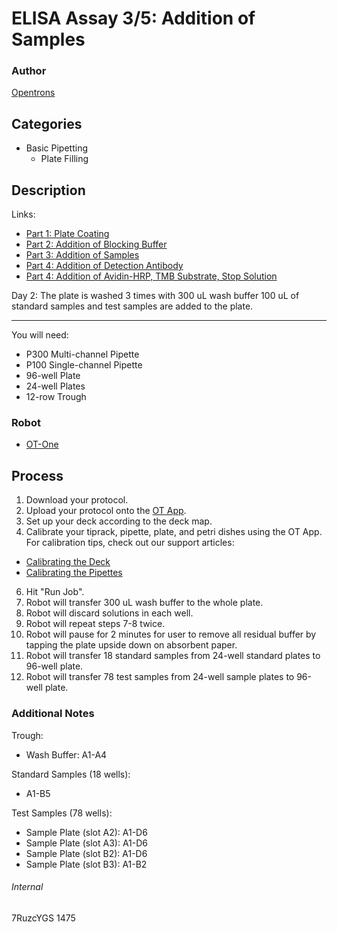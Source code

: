 # ELISA Assay 3/5: Addition of Samples

### Author
[Opentrons](http://www.opentrons.com/)

## Categories
* Basic Pipetting
    * Plate Filling

## Description
Links:
* [Part 1: Plate Coating](./1475-ledtechno-part1)
* [Part 2: Addition of Blocking Buffer](./1475-ledtechno-part2)
* [Part 3: Addition of Samples](./1475-ledtechno-part3)
* [Part 4: Addition of Detection Antibody](./1475-ledtechno-part4)
* [Part 4: Addition of Avidin-HRP, TMB Substrate, Stop Solution](./1475-ledtechno-part5)

Day 2: The plate is washed 3 times with 300 uL wash buffer 100 uL of standard samples and test samples are added to the plate.

---

You will need:
* P300 Multi-channel Pipette
* P100 Single-channel Pipette
* 96-well Plate
* 24-well Plates
* 12-row Trough

### Robot
* [OT-One](https://opentrons.com/robots)

## Process
1. Download your protocol.
3. Upload your protocol onto the [OT App](https://opentrons.com/ot-app).
4. Set up your deck according to the deck map.
5. Calibrate your tiprack, pipette, plate, and petri dishes using the OT App. For calibration tips, check out our support articles:
 * [Calibrating the Deck](https://support.opentrons.com/ot-one/getting-started-software-setup/calibrating-the-deck)
 * [Calibrating the Pipettes](https://support.opentrons.com/ot-one/getting-started-software-setup/calibrating-the-pipettes)
6. Hit "Run Job".
7. Robot will transfer 300 uL wash buffer to the whole plate.
8. Robot will discard solutions in each well.
9. Robot will repeat steps 7-8 twice.
10. Robot will pause for 2 minutes for user to remove all residual buffer by tapping the plate upside down on absorbent paper.
11. Robot will transfer 18 standard samples from 24-well standard plates to 96-well plate.
12. Robot will transfer 78 test samples from 24-well sample plates to 96-well plate.

### Additional Notes
Trough:
* Wash Buffer: A1-A4

Standard Samples (18 wells):
* A1-B5

Test Samples (78 wells):
* Sample Plate (slot A2): A1-D6
* Sample Plate (slot A3): A1-D6
* Sample Plate (slot B2): A1-D6
* Sample Plate (slot B3): A1-B2

###### Internal
7RuzcYGS
1475
